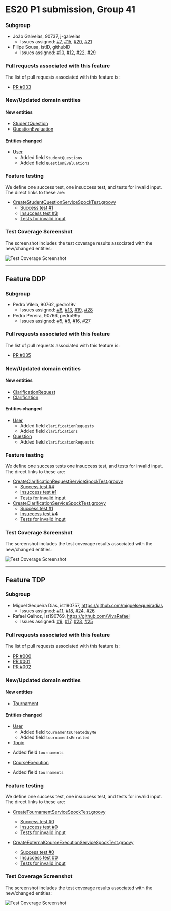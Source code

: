 # ES20 P1 submission, Group 41

### Subgroup
 - João Galveias, 90737, j-galveias
   + Issues assigned: [#7](https://github.com/tecnico-softeng/es20tg_41-project/issues/7), [#15](https://github.com/tecnico-softeng/es20tg_41-project/issues/15), [#20](https://github.com/tecnico-softeng/es20tg_41-project/issues/20), [#21](https://github.com/tecnico-softeng/es20tg_41-project/issues/21)
 - Filipe Sousa, istID, githubID
   + Issues assigned: [#10](https://github.com/tecnico-softeng/es20tg_41-project/issues/10), [#12](https://github.com/tecnico-softeng/es20tg_41-project/issues/12), [#22](https://github.com/tecnico-softeng/es20tg_41-project/issues/22), [#29](https://github.com/tecnico-softeng/es20tg_41-project/issues/29)
 
### Pull requests associated with this feature

The list of pull requests associated with this feature is:

 - [PR #033](https://github.com/tecnico-softeng/es20tg_41-project/pull/33)

### New/Updated domain entities

#### New entities
 - [StudentQuestion](https://github.com)
 - [QuestionEvaluation](https://github.com)

#### Entities changed
 - [User](https://github.com)
   + Added field `StudentQuestions`
   + Added field `QuestionEvaluations`
 
### Feature testing

We define one success test, one insuccess test, and tests for invalid input. The direct links to these are:

 - [CreateStudentQuestionServiceSpockTest.groovy](https://github.com/)
    + [Success test #1](https://github.com/socialsoftware/quizzes-tutor/blob/31ba9bd5f5ddcbab61f1c4b2daca7331ad099f98/backend/src/test/groovy/pt/ulisboa/tecnico/socialsoftware/tutor/administration/service/CreateExternalCourseExecutionServiceSpockTest.groovy#L39)
    + [Insuccess test #3](https://github.com/socialsoftware/quizzes-tutor/blob/31ba9bd5f5ddcbab61f1c4b2daca7331ad099f98/backend/src/test/groovy/pt/ulisboa/tecnico/socialsoftware/tutor/administration/service/CreateExternalCourseExecutionServiceSpockTest.groovy#L104)
    + [Tests for invalid input](https://github.com/socialsoftware/quizzes-tutor/blob/31ba9bd5f5ddcbab61f1c4b2daca7331ad099f98/backend/src/test/groovy/pt/ulisboa/tecnico/socialsoftware/tutor/administration/service/CreateExternalCourseExecutionServiceSpockTest.groovy#L145)


### Test Coverage Screenshot

The screenshot includes the test coverage results associated with the new/changed entities:

![Test Coverage Screenshot](https://web.tecnico.ulisboa.pt/~joaofernandoferreira/1920/ES/coverage_ex1.png)

---

## Feature DDP

### Subgroup
 - Pedro Vilela, 90762, pedro19v
   + Issues assigned: [#6](https://github.com/tecnico-softeng/es20tg_41-project/issues/6), [#13](https://github.com/tecnico-softeng/es20tg_41-project/issues/13), 
   [#19](https://github.com/tecnico-softeng/es20tg_41-project/issues/19), [#28](https://github.com/tecnico-softeng/es20tg_41-project/issues/28)
 - Pedro Pereira, 90766, pedro99p
   + Issues assigned: [#5](https://github.com/tecnico-softeng/es20tg_41-project/issues/5), [#8](https://github.com/tecnico-softeng/es20tg_41-project/issues/8),
    [#16](https://github.com/tecnico-softeng/es20tg_41-project/issues/16), [#27](https://github.com/tecnico-softeng/es20tg_41-project/issues/27)
 
### Pull requests associated with this feature

The list of pull requests associated with this feature is:

 - [PR #035](https://github.com/tecnico-softeng/es20tg_41-project/pull/35)


### New/Updated domain entities

#### New entities
 - [ClarificationRequest](https://github.com)
 - [Clarification](https://github.com)

#### Entities changed
 - [User](https://github.com)
   + Added field `clarificationRequests`
   + Added field `clarifications`
 - [Question](https://github.com)
   + Added field `clarificationRequests`
 
### Feature testing

We define one success tests one insuccess test, and tests for invalid input. The direct links to these are:

 - [CreateClarificationRequestServiceSpockTest.groovy](https://github.com/socialsoftware/quizzes-tutor/blob/31ba9bd5f5ddcbab61f1c4b2daca7331ad099f98/backend/src/test/groovy/pt/ulisboa/tecnico/socialsoftware/tutor/administration/service/CreateExternalCourseExecutionServiceSpockTest.groovy)
    + [Success test #4](https://github.com/socialsoftware/quizzes-tutor/blob/31ba9bd5f5ddcbab61f1c4b2daca7331ad099f98/backend/src/test/groovy/pt/ulisboa/tecnico/socialsoftware/tutor/administration/service/CreateExternalCourseExecutionServiceSpockTest.groovy#L39)
    + [Insuccess test #1](https://github.com/socialsoftware/quizzes-tutor/blob/31ba9bd5f5ddcbab61f1c4b2daca7331ad099f98/backend/src/test/groovy/pt/ulisboa/tecnico/socialsoftware/tutor/administration/service/CreateExternalCourseExecutionServiceSpockTest.groovy#L104)
    + [Tests for invalid input](https://github.com/socialsoftware/quizzes-tutor/blob/31ba9bd5f5ddcbab61f1c4b2daca7331ad099f98/backend/src/test/groovy/pt/ulisboa/tecnico/socialsoftware/tutor/administration/service/CreateExternalCourseExecutionServiceSpockTest.groovy#L145)
 - [CreateClarificationServiceSpockTest.groovy](https://github.com/socialsoftware/quizzes-tutor/blob/31ba9bd5f5ddcbab61f1c4b2daca7331ad099f98/backend/src/test/groovy/pt/ulisboa/tecnico/socialsoftware/tutor/administration/service/CreateExternalCourseExecutionServiceSpockTest.groovy)
    + [Success test #1](https://github.com/socialsoftware/quizzes-tutor/blob/31ba9bd5f5ddcbab61f1c4b2daca7331ad099f98/backend/src/test/groovy/pt/ulisboa/tecnico/socialsoftware/tutor/administration/service/CreateExternalCourseExecutionServiceSpockTest.groovy#L39)
    + [Insuccess test #4](https://github.com/socialsoftware/quizzes-tutor/blob/31ba9bd5f5ddcbab61f1c4b2daca7331ad099f98/backend/src/test/groovy/pt/ulisboa/tecnico/socialsoftware/tutor/administration/service/CreateExternalCourseExecutionServiceSpockTest.groovy#L104)
    + [Tests for invalid input](https://github.com/socialsoftware/quizzes-tutor/blob/31ba9bd5f5ddcbab61f1c4b2daca7331ad099f98/backend/src/test/groovy/pt/ulisboa/tecnico/socialsoftware/tutor/administration/service/CreateExternalCourseExecutionServiceSpockTest.groovy#L145)


### Test Coverage Screenshot

The screenshot includes the test coverage results associated with the new/changed entities:

![Test Coverage Screenshot](https://web.tecnico.ulisboa.pt/~joaofernandoferreira/1920/ES/coverage_ex1.png)

---


## Feature TDP

### Subgroup
 - Miguel Sequeira Dias, ist190757, https://github.com/miguelsequeiradias
   + Issues assigned: [#11](https://github.com/tecnico-softeng/es20tg_41-project/issues/11), [#18](https://github.com/tecnico-softeng/es20tg_41-project/issues/18), [#24](https://github.com/tecnico-softeng/es20tg_41-project/issues/24), [#26](https://github.com/tecnico-softeng/es20tg_41-project/issues/26)
 - Rafael Galhoz, ist190769, https://github.com/VivaRafael
   + Issues assigned: [#9]([#18](https://github.com/tecnico-softeng/es20tg_41-project/issues/9)), [#17]([#18](https://github.com/tecnico-softeng/es20tg_41-project/issues/17)). [#23](https://github.com/tecnico-softeng/es20tg_41-project/issues/18), [#25](https://github.com/tecnico-softeng/es20tg_41-project/issues/25)
 
### Pull requests associated with this feature

The list of pull requests associated with this feature is:

 - [PR #000](https://github.com)
 - [PR #001](https://github.com)
 - [PR #002](https://github.com)


### New/Updated domain entities

#### New entities
 - [Tournament](https://github.com/tecnico-softeng/es20tg_41-project/blob/tdp/backend/src/main/java/pt/ulisboa/tecnico/socialsoftware/tutor/tournament/domain/Tournament.java#L18)

#### Entities changed
 - [User](https://github.com/tecnico-softeng/es20tg_41-project/blob/tdp/backend/src/main/java/pt/ulisboa/tecnico/socialsoftware/tutor/user/User.java#L20)
   + Added field `tournamentsCreatedByMe`
   + Added field `tournamentsEnrolled`
  - [Topic](https://github.com/tecnico-softeng/es20tg_41-project/blob/tdp/backend/src/main/java/pt/ulisboa/tecnico/socialsoftware/tutor/question/domain/Topic.java#L11)
   + Added field `tournaments`
  - [CourseExecution](https://github.com/tecnico-softeng/es20tg_41-project/blob/tdp/backend/src/main/java/pt/ulisboa/tecnico/socialsoftware/tutor/course/Course.java#L19)
   + Added field `tournaments`

 
### Feature testing

We define one success test, one insuccess test, and tests for invalid input. The direct links to these are:

 - [CreateTournamentServiceSpockTest.groovy](https://github.com/tecnico-softeng/es20tg_41-project/blob/tdp/backend/src/test/groovy/pt/ulisboa/tecnico/socialsoftware/tutor/tournament/service/CreateTournamentServiceSpockTest.groovy#L25)
    + [Success test #0](https://github.com/tecnico-softeng/es20tg_41-project/blob/tdp/backend/src/test/groovy/pt/ulisboa/tecnico/socialsoftware/tutor/tournament/service/CreateTournamentServiceSpockTest.groovy#L116)
    + [Insuccess test #0](https://github.com/tecnico-softeng/es20tg_41-project/blob/tdp/backend/src/test/groovy/pt/ulisboa/tecnico/socialsoftware/tutor/tournament/service/CreateTournamentServiceSpockTest.groovy#L237)
    + [Tests for invalid input](https://github.com/tecnico-softeng/es20tg_41-project/blob/tdp/backend/src/test/groovy/pt/ulisboa/tecnico/socialsoftware/tutor/tournament/service/CreateTournamentServiceSpockTest.groovy#L166)

 - [CreateExternalCourseExecutionServiceSpockTest.groovy](https://github.com/tecnico-softeng/es20tg_41-project/blob/tdp/backend/src/test/groovy/pt/ulisboa/tecnico/socialsoftware/tutor/tournament/service/EnrollTournamentServiceSpockTest.groovy#L26)
    + [Success test #0](https://github.com/tecnico-softeng/es20tg_41-project/blob/tdp/backend/src/test/groovy/pt/ulisboa/tecnico/socialsoftware/tutor/tournament/service/EnrollTournamentServiceSpockTest.groovy#120)
    + [Insuccess test #0](https://github.com/tecnico-softeng/es20tg_41-project/blob/tdp/backend/src/test/groovy/pt/ulisboa/tecnico/socialsoftware/tutor/tournament/service/EnrollTournamentServiceSpockTest.groovy#139)
    + [Tests for invalid input](https://github.com/tecnico-softeng/es20tg_41-project/blob/tdp/backend/src/test/groovy/pt/ulisboa/tecnico/socialsoftware/tutor/tournament/service/EnrollTournamentServiceSpockTest.groovy#139)


### Test Coverage Screenshot

The screenshot includes the test coverage results associated with the new/changed entities:

![Test Coverage Screenshot](https://web.tecnico.ulisboa.pt/~joaofernandoferreira/1920/ES/coverage_ex1.png)
